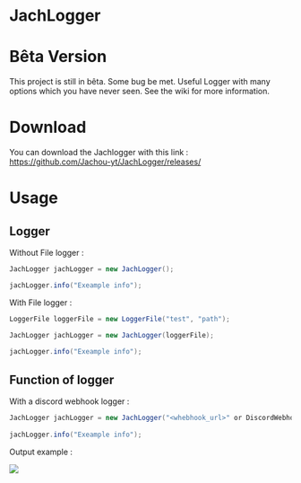 # JachLogger
# Bêta Version
This project is still in bêta. Some bug be met.
Useful Logger with many options which you have never seen. See the wiki for more information.
# Download
You can download the Jachlogger with this link : https://github.com/Jachou-yt/JachLogger/releases/
# Usage
## Logger
Without File logger :

```java
JachLogger jachLogger = new JachLogger();

jachLogger.info("Exeample info");
```
With File logger :

```java
LoggerFile loggerFile = new LoggerFile("test", "path");

JachLogger jachLogger = new JachLogger(loggerFile);
        
jachLogger.info("Exeample info");
```
## Function of logger
With a discord webhook logger : 

```java
JachLogger jachLogger = new JachLogger("<whebhook_url>" or DiscordWebhook);
        
jachLogger.info("Exeample info");
```

Output example :

<img src="https://chiss.fr/files/whebhook_demonstration.png">
